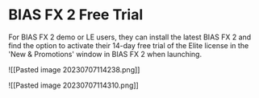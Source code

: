 # BIAS FX 2 Free Trial

For BIAS FX 2 demo or LE users, they can install the latest BIAS FX 2 and find the option to activate their 14-day free trial of the Elite license in the 'New & Promotions' window in BIAS FX 2 when launching.


![[Pasted image 20230707114238.png]]

![[Pasted image 20230707114310.png]]